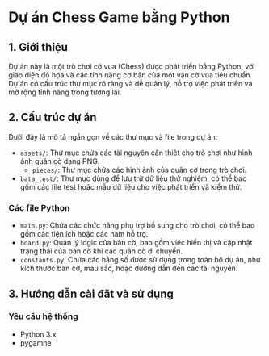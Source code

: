 # Dự án Chess Game bằng Python

## 1. Giới thiệu

Dự án này là một trò chơi cờ vua (Chess) được phát triển bằng Python, với giao diện đồ họa và các tính năng cơ bản của một ván cờ vua tiêu chuẩn. Dự án có cấu trúc thư mục rõ ràng và dễ quản lý, hỗ trợ việc phát triển và mở rộng tính năng trong tương lai.

## 2. Cấu trúc dự án

Dưới đây là mô tả ngắn gọn về các thư mục và file trong dự án:

- `assets/`: Thư mục chứa các tài nguyên cần thiết cho trò chơi như hình ảnh quân cờ dạng PNG.
    + `pieces/`: Thư mục chứa các hình ảnh của quân cờ trong trò chơi.
- `bata_test/`: Thư mục dùng để lưu trữ dữ liệu thử nghiệm, có thể bao gồm các file test hoặc mẫu dữ liệu cho việc phát triển và kiểm thử.

### Các file Python

- `main.py`: Chứa các chức năng phụ trợ bổ sung cho trò chơi, có thể bao gồm các tiện ích hoặc các hàm hỗ trợ.
- `board.py`: Quản lý logic của bàn cờ, bao gồm việc hiển thị và cập nhật trạng thái của bàn cờ khi các quân cờ di chuyển.
- `constants.py`: Chứa các hằng số được sử dụng trong toàn bộ dự án, như kích thước bàn cờ, màu sắc, hoặc đường dẫn đến các tài nguyên.


## 3. Hướng dẫn cài đặt và sử dụng

### Yêu cầu hệ thống

- Python 3.x
- pygamne

